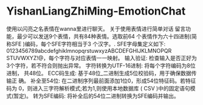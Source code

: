 # YishanLiangZhiMing-EmotionChat
使用以闪亮之名表情在wanna里进行聊天。
关于使用表情进行简单对话
留言功能，最少可以发送9个表情，共有84种表情。选取前64
个表情作为六十四进制(简称SFE )编码，每个SFE字符相当于3
个汉字。.
SFE字母集定义如下:
0123456789abcdefghiklmnopqrstuwxyzABCDEFGHIJKLMNOPQR
STUVWXYZ!@，每个字符与对应表情一一映射。
输入验证:
检查输入是否正好为3个字符，若不符合则抛出异常。
字符转换为UTF-16进制:
将每个字符编码为8位进制， 共48位。
ECC码生成:
基于48位_二进制生成5位校验码，用于确保数据传输正
确。
补全至54位:
在二进制序列最前面添加1位0，形成54位特征码。若特征码为
0，则进入三字符解析模式;若为1,则使用本地数据库
( CSV )中的固定语句模式(暂定)。
转为SFE编码:
将补全后的54位二进制转换为SFE编码并输出。
